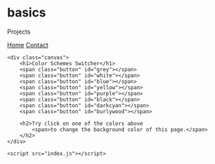 # basics
Projects
<!DOCTYPE html>
<html lang="en">
<head>
    <meta charset="UTF-8">
    <title>Color Changer</title>
    <link rel="stylesheet" href="/1_colorchanger/index.css">
</head>
<body>
    <nav>
        <a href="#" class="header">Home</a>
        <a href="#" class="header">Contact</a>
    </nav>

    <div class="canvas">
        <h1>Color Schemes Switcher</h1>
        <span class="button" id="grey"></span>
        <span class="button" id="white"></span>
        <span class="button" id="blue"></span>
        <span class="button" id="yellow"></span>
        <span class="button" id="purple"></span>
        <span class="button" id="black"></span>
        <span class="button" id="darkcyan"></span>
        <span class="button" id="burlywood"></span>
        
        <h2>Try click on one of the colors above
            <span>to change the background color of this page.</span>
        </h2>
    </div>

    <script src="index.js"></script>
</body>
</html>
